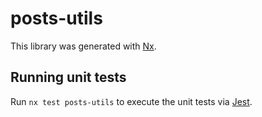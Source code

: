 # posts-utils

This library was generated with [Nx](https://nx.dev).

## Running unit tests

Run `nx test posts-utils` to execute the unit tests via [Jest](https://jestjs.io).

